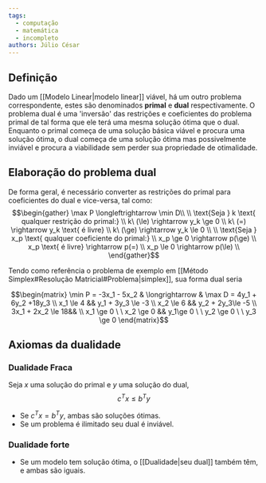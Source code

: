 ```yaml
---
tags:
  - computação
  - matemática
  - incompleto
authors: Júlio César
---
```

## Definição

Dado um [[Modelo Linear|modelo linear]] viável, há um outro problema correspondente, estes são denominados **primal** e **dual** respectivamente. O problema dual é uma 'inversão' das restrições e coeficientes do problema primal de tal forma que ele terá uma mesma solução ótima que o dual. Enquanto o primal começa de uma solução básica viável e procura uma solução ótima, o dual começa de uma solução ótima mas possivelmente inviável e procura a viabilidade sem perder sua propriedade de otimalidade.
## Elaboração do problema dual

De forma geral, é necessário converter as restrições do primal para coeficientes do dual e vice-versa, tal como:
$$\begin{gather} 
\max P \longleftrightarrow \min D\\ \\
\text{Seja } k \text{ qualquer restrição do primal:} \\
k\ (\le) \rightarrow y_k \ge 0 \\
k\ (=) \rightarrow y_k \text{ é livre} \\
k\ (\ge) \rightarrow y_k \le 0 \\
\\
\text{Seja } x_p \text{ qualquer coeficiente do primal:} \\
x_p \ge 0 \rightarrow p(\ge) \\
x_p \text{ é livre} \rightarrow p(=) \\
x_p \le 0 \rightarrow p(\le) \\
\end{gather}$$

Tendo como referência o problema de exemplo em [[Método Simplex#Resolução Matricial#Problema|simplex]], sua forma dual seria

$$\begin{matrix}
\min P = -3x_1 - 5x_2 & \longrightarrow & \max D = 4y_1 + 6y_2 +18y_3 \\
x_1 \le 4 && y_1 + 3y_3 \le -3 \\
x_2 \le 6 && y_2 + 2y_3\le -5 \\
3x_1 + 2x_2 \le 18&& \\
x_1 \ge 0 \ \ x_2 \ge 0 && y_1\ge 0 \ \ y_2 \ge 0 \ \ y_3 \ge 0
\end{matrix}$$

## Axiomas da dualidade

### Dualidade Fraca
Seja $x$ uma solução do primal e $y$ uma solução do dual, $$c^Tx \le b^Ty$$
- Se $c^Tx = b^Ty$, ambas são soluções ótimas.
- Se um problema é ilimitado seu dual é inviável.

### Dualidade forte
- Se um modelo tem solução ótima, o [[Dualidade|seu dual]] também têm, e ambas são iguais.

